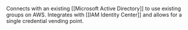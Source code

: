 Connects with an existing [[Microsoft Active Directory]] to use existing groups on AWS. Integrates with [[IAM Identity Center]] and allows for a single credential vending point.

